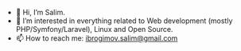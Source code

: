 - 👋 Hi, I’m Salim.
- 👀 I’m interested in everything related to Web development (mostly PHP/Symfony/Laravel), Linux and Open Source.
- 📫 How to reach me: ibrogimov.salim@gmail.com

<!---
salimibrogimov/salimibrogimov is a ✨ special ✨ repository because its `README.md` (this file) appears on your GitHub profile.
You can click the Preview link to take a look at your changes.
--->
